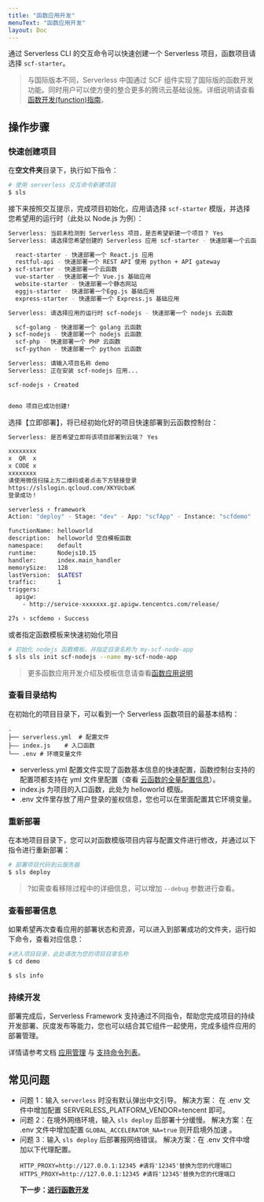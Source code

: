 ```yaml
---
title: "函数应用开发"
menuText: "函数应用开发"
layout: Doc
---
```


<!-- TODO: 先使用SCF进行函数开发，后续匹配Function 开发功能 -->

通过 Serverless CLI 的交互命令可以快速创建一个 Serverless 项目，函数项目请选择 `scf-starter`。

> 与国际版本不同，Serverless 中国通过 SCF 组件实现了国际版的函数开发功能。同时用户可以使方便的整合更多的腾讯云基础设施。详细说明请查看[函数开发(function)指南](../function/README.md)。

## 操作步骤

### 快速创建项目

在**空文件夹**目录下，执行如下指令：

```sh
# 使用 serverless 交互命令新建项目
$ sls
```

接下来按照交互提示，完成项目初始化，应用请选择 `scf-starter` 模版，并选择您希望用的运行时（此处以 Node.js 为例）：

```sh
Serverless: 当前未检测到 Serverless 项目，是否希望新建一个项目？ Yes
Serverless: 请选择您希望创建的 Serverless 应用 scf-starter - 快速部署一个云函数

  react-starter - 快速部署一个 React.js 应用
  restful-api - 快速部署一个 REST API 使用 python + API gateway
❯ scf-starter - 快速部署一个云函数
  vue-starter - 快速部署一个 Vue.js 基础应用
  website-starter - 快速部署一个静态网站
  eggjs-starter - 快速部署一个Egg.js 基础应用
  express-starter - 快速部署一个 Express.js 基础应用

Serverless: 请选择应用的运行时 scf-nodejs - 快速部署一个 nodejs 云函数

  scf-golang - 快速部署一个 golang 云函数
❯ scf-nodejs - 快速部署一个 nodejs 云函数
  scf-php - 快速部署一个 PHP 云函数
  scf-python - 快速部署一个 python 云函数

Serverless: 请输入项目名称 demo
Serverless: 正在安装 scf-nodejs 应用...

scf-nodejs › Created


demo 项目已成功创建!
```

选择【立即部署】，将已经初始化好的项目快速部署到云函数控制台：

```sh
Serverless: 是否希望立即将该项目部署到云端？ Yes

xxxxxxxx
x  QR  x
x CODE x
xxxxxxxx
请使用微信扫描上方二维码或者点击下方链接登录
https://slslogin.qcloud.com/XKYUcbaK
登录成功！

serverless ⚡ framework
Action: "deploy" - Stage: "dev" - App: "scfApp" - Instance: "scfdemo"

functionName: helloworld
description:  helloworld 空白模板函数
namespace:    default
runtime:      Nodejs10.15
handler:      index.main_handler
memorySize:   128
lastVersion:  $LATEST
traffic:      1
triggers:
  apigw:
    - http://service-xxxxxxx.gz.apigw.tencentcs.com/release/

27s › scfdemo › Success
```

或者指定函数模板来快速初始化项目

```sh
# 初始化 nodejs 函数模板，并指定目录名称为 my-scf-node-app
$ sls sls init scf-nodejs --name my-scf-node-app
```

> 更多函数应用开发介绍及模板信息请查看[函数应用说明](../function/README)

### 查看目录结构

在初始化的项目目录下，可以看到一个 Serverless 函数项目的最基本结构：

```
.
├── serverless.yml  # 配置文件
├—— index.js    # 入口函数
└── .env # 环境变量文件
```

- serverless.yml 配置文件实现了函数基本信息的快速配置，函数控制台支持的配置项都支持在 yml 文件里配置（查看 [云函数的全量配置信息](https://github.com/serverless-components/tencent-scf/blob/master/docs/configure.md)）。
- index.js 为项目的入口函数，此处为 helloworld 模版。
- .env 文件里存放了用户登录的鉴权信息，您也可以在里面配置其它环境变量。

### 重新部署

在本地项目目录下，您可以对函数模版项目内容与配置文件进行修改，并通过以下指令进行重新部署：

```sh
# 部署项目代码到云服务器
$ sls deploy
```

> ?如需查看移除过程中的详细信息，可以增加 `--debug` 参数进行查看。

### 查看部署信息

如果希望再次查看应用的部署状态和资源，可以进入到部署成功的文件夹，运行如下命令，查看对应信息：

```sh
#进入项目目录，此处请改为您的项目目录名称
$ cd demo

$ sls info
```

### 持续开发

部署完成后，Serverless Framework 支持通过不同指令，帮助您完成项目的持续开发部署、灰度发布等能力，您也可以结合其它组件一起使用，完成多组件应用的部署管理。

详情请参考文档 [应用管理](https://cloud.tencent.com/document/product/1154/48261) 与 [支持命令列表](https://cloud.tencent.com/document/product/1154/43877)。

## 常见问题

- 问题 1：输入 `serverless` 时没有默认弹出中文引导。
  解决方案： 在 .env 文件中增加配置 SERVERLESS_PLATFORM_VENDOR=tencent 即可。
- 问题 2：在境外网络环境，输入 `sls deploy` 后部署十分缓慢。
  解决方案：在 .env 文件中增加配置 `GLOBAL_ACCELERATOR_NA=true` 则开启境外加速 。
- 问题 3：输入 `sls deploy` 后部署报网络错误。
  解决方案：在 .env 文件中增加以下代理配置。
  ```
  HTTP_PROXY=http://127.0.0.1:12345 #请将'12345'替换为您的代理端口
  HTTPS_PROXY=http://127.0.0.1:12345 #请将'12345'替换为您的代理端口
  ```
  **下一步：[进行函数开发](../functions/README)**
